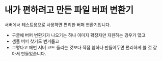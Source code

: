 # 내가 편하려고 만든 파일 버퍼 변환기

서버에서 테스트용으로 사용하면 편리한 버퍼 변환기입니다.<br />

- 구글에 버퍼 변환기가 나오기는 하나 이미지 확장자만 지원하는 경우가 많고<br />
- 샘플 버퍼 찾기도 번거롭고<br />
- 그렇다고 매번 서버 코드 돌리는 것보다 직접 웹하나 만들어두면 편리하게 쓸 것 같아서 만들었습니다.<br />
